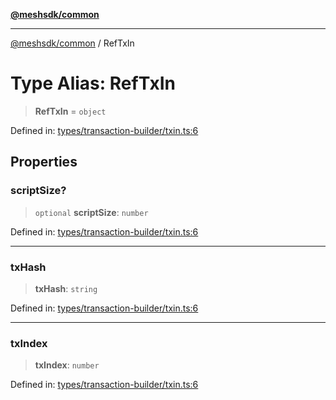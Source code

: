 [**@meshsdk/common**](../README.md)

***

[@meshsdk/common](../globals.md) / RefTxIn

# Type Alias: RefTxIn

> **RefTxIn** = `object`

Defined in: [types/transaction-builder/txin.ts:6](https://github.com/MeshJS/mesh/blob/1abde1553cbd7cf2cf4e40197fc0de9e4a7d0f49/packages/mesh-common/src/types/transaction-builder/txin.ts#L6)

## Properties

### scriptSize?

> `optional` **scriptSize**: `number`

Defined in: [types/transaction-builder/txin.ts:6](https://github.com/MeshJS/mesh/blob/1abde1553cbd7cf2cf4e40197fc0de9e4a7d0f49/packages/mesh-common/src/types/transaction-builder/txin.ts#L6)

***

### txHash

> **txHash**: `string`

Defined in: [types/transaction-builder/txin.ts:6](https://github.com/MeshJS/mesh/blob/1abde1553cbd7cf2cf4e40197fc0de9e4a7d0f49/packages/mesh-common/src/types/transaction-builder/txin.ts#L6)

***

### txIndex

> **txIndex**: `number`

Defined in: [types/transaction-builder/txin.ts:6](https://github.com/MeshJS/mesh/blob/1abde1553cbd7cf2cf4e40197fc0de9e4a7d0f49/packages/mesh-common/src/types/transaction-builder/txin.ts#L6)
